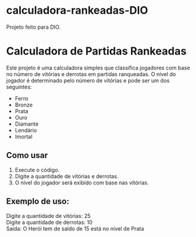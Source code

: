 # calculadora-rankeadas-DIO
Projeto feito para DIO.
# Calculadora de Partidas Rankeadas

Este projeto é uma calculadora simples que classifica jogadores com base no número de vitórias e derrotas em partidas ranqueadas. O nível do jogador é determinado pelo número de vitórias e pode ser um dos seguintes:

- Ferro
- Bronze
- Prata
- Ouro
- Diamante
- Lendário
- Imortal

## Como usar

1. Execute o código.
2. Digite a quantidade de vitórias e derrotas.
3. O nível do jogador será exibido com base nas vitórias.

## Exemplo de uso:

Digite a quantidade de vitórias: 25  
Digite a quantidade de derrotas: 10  
Saída: O Herói tem de saldo de 15 está no nível de Prata
